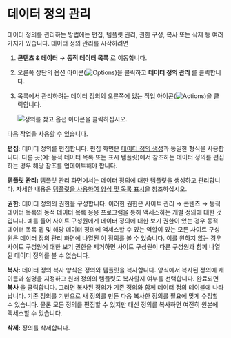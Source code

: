 # 데이터 정의 관리

데이터 정의를 관리하는 방법에는 편집, 템플릿 관리, 권한 구성, 복사 또는 삭제 등 여러 가지가 있습니다. 데이터 정의 관리를 시작하려면

1. **콘텐츠 & 데이터** &rarr; **동적 데이터 목록** 로 이동합니다.

1. 오른쪽 상단의 옵션 아이콘(![Options](../../../images/icon-options.png))을 클릭하고 **데이터 정의 관리** 를 클릭합니다.

1. 목록에서 관리하려는 데이터 정의의 오른쪽에 있는 작업 아이콘(![Actions](../../../images/icon-actions.png))을 클릭합니다.

    ![정의를 찾고 옵션 아이콘을 클릭하십시오.](./managing-data-definitions/images/01.png)

다음 작업을 사용할 수 있습니다.

**편집:** 데이터 정의를 편집합니다. 편집 화면은 [데이터 정의 생성](./creating-data-definitions.md)과 동일한 형식을 사용합니다. 다른 곳(예: 동적 데이터 목록 또는 표시 템플릿)에서 참조하는 데이터 정의를 편집하는 경우 해당 참조를 업데이트해야 합니다.

**템플릿 관리:** 템플릿 관리 화면에서는 데이터 정의에 대한 템플릿을 생성하고 관리합니다. 자세한 내용은 [템플릿을 사용하여 양식 및 목록 표시](./using-templates-to-display-forms-and-lists.md)을 참조하십시오.

**권한:** 데이터 정의의 권한을 구성합니다. 이러한 권한은 사이트 관리 &rarr; 콘텐츠 &rarr; 동적 데이터 목록의 동적 데이터 목록 응용 프로그램을 통해 액세스하는 개별 정의에 대한 것입니다. 예를 들어 사이트 구성원에게 데이터 정의에 대한 보기 권한이 있는 경우 동적 데이터 목록 앱 및 해당 데이터 정의에 액세스할 수 있는 역할이 있는 모든 사이트 구성원은 데이터 정의 관리 화면에 나열된 이 정의를 볼 수 있습니다. 이를 원하지 않는 경우 사이트 구성원에 대한 보기 권한을 제거하면 사이트 구성원이 다른 구성원과 함께 나열된 데이터 정의를 볼 수 없습니다.

**복사:** 데이터 정의 복사 양식은 정의와 템플릿을 복사합니다. 양식에서 복사된 정의에 새 이름과 설명을 지정하고 원래 정의의 템플릿도 복사할지 여부를 선택합니다. 완료되면 **복사** 을 클릭합니다. 그러면 복사된 정의가 기존 정의와 함께 데이터 정의 테이블에 나타납니다. 기존 정의를 기반으로 새 정의를 만든 다음 복사한 정의를 필요에 맞게 수정할 수 있습니다. 물론 모든 정의를 편집할 수 있지만 대신 정의를 복사하면 여전히 원본에 액세스할 수 있습니다.

**삭제:** 정의를 삭제합니다.

